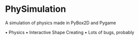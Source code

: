 # PhySimulation 
A simulation of physics made in PyBox2D and Pygame

• Physics
• Interactive Shape Creating
• Lots of bugs, probably

